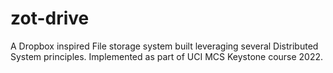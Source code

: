 # zot-drive
A Dropbox inspired File storage system built leveraging several Distributed System principles. Implemented as part of UCI MCS Keystone course 2022.
